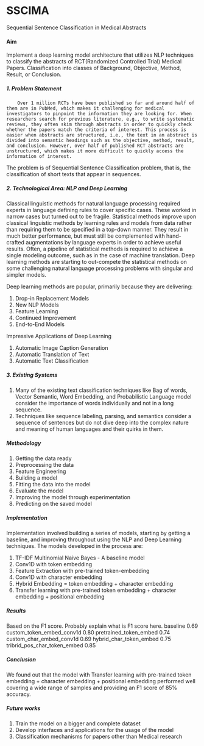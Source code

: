 # SSCIMA
Sequential Sentence Classification in Medical Abstracts


#### Aim
Implement a deep learning model architecture that utilizes NLP techniques to classify the abstracts of RCT(Randomized Controlled Trial) Medical Papers.
Classification into classes of Background, Objective, Method, Result, or Conclusion.

##### 1. Problem Statement

        Over 1 million RCTs have been published so far and around half of them are in PubMed, which makes it challenging for medical investigators to pinpoint the information they are looking for. When researchers search for previous literature, e.g., to write systematic reviews, they often skim through abstracts in order to quickly check whether the papers match the criteria of interest. This process is easier when abstracts are structured, i.e., the text in an abstract is divided into semantic headings such as the objective, method, result, and conclusion. However, over half of published RCT abstracts are unstructured, which makes it more difficult to quickly access the information of interest.


The problem is of Sequential Sentence Classification problem, that is, the classification of short texts that appear in sequences.


##### 2. Technological Area: NLP and Deep Learning
Classical linguistic methods for natural language processing required experts in language defining rules to cover specific cases. These worked in narrow cases but turned out to be fragile. 
Statistical methods improve upon classical linguistic methods by learning rules and models from data rather than requiring them to be specified in a top-down manner. They result in much better performance, but must still be complemented with hand-crafted augmentations by language experts in order to achieve useful results.
Often, a pipeline of statistical methods is required to achieve a single modeling outcome, such as in the case of machine translation.
Deep learning methods are starting to out-compete the statistical methods on some challenging natural language processing problems with singular and simpler models.


Deep learning methods are popular, primarily because they are delivering: 
1. Drop-in Replacement Models
2. New NLP Models
3. Feature Learning
4. Continued Improvement
5. End-to-End Models


Impressive Applications of Deep Learning
1. Automatic Image Caption Generation
2. Automatic Translation of Text
3. Automatic Text Classification


##### 3. Existing Systems
1. Many of the existing text classification techniques like Bag of words, Vector Semantic, Word Embedding, and Probabilistic Language model consider the importance of words individually and not in a long sequence.
2. Techniques like sequence labeling, parsing, and semantics consider a sequence of sentences but do not dive deep into the complex nature and meaning of human languages and their quirks in them.


##### Methodology
1. Getting the data ready
2. Preprocessing the data
3. Feature Engineering
4. Building a model
5. Fitting the data into the model
6. Evaluate the model
7. Improving the model through experimentation
8. Predicting on the saved model


##### Implementation 


Implementation involved building a series of models, starting by getting a baseline, and improving throughout using the NLP and Deep Learning techniques. The models developed in the process are:
1. TF-IDF Multinomial Naive Bayes - A baseline model
2. Conv1D with token embedding
3. Feature Extraction with pre-trained token-embedding
4. Conv1D with character embedding
5. Hybrid Embedding = token embedding + character embedding
6. Transfer learning with pre-trained token embedding + character embedding + positional embedding


##### Results 


Based on the F1 score. Probably explain what is F1 score here.
baseline                                        0.69
custom_token_embed_conv1d                0.80
pretrained_token_embed                        0.74
custom_char_embed_conv1d                0.69
hybrid_char_token_embed                        0.75
tribrid_pos_char_token_embed                0.85


##### Conclusion


We found out that the model with Transfer learning with pre-trained token embedding + character embedding + positional embedding performed well covering a wide range of samples and providing an F1 score of 85% accuracy.


##### Future works
1. Train the model on a bigger and complete dataset
2. Develop interfaces and applications for the usage of the model
3. Classification mechanisms for papers other than Medical research
